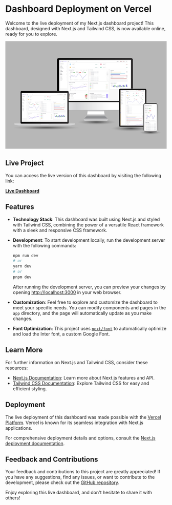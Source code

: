 # Dashboard Deployment on Vercel

Welcome to the live deployment of my Next.js dashboard project! This dashboard, designed with Next.js and Tailwind CSS, is now available online, ready for you to explore.

![Dashboard Screenshot](public/assets/dashboard.jpg)

## Live Project

You can access the live version of this dashboard by visiting the following link:

[**Live Dashboard**](https://dashboard-design-seven.vercel.app/)

## Features

- **Technology Stack**: This dashboard was built using Next.js and styled with Tailwind CSS, combining the power of a versatile React framework with a sleek and responsive CSS framework.

- **Development**: To start development locally, run the development server with the following commands:

    ```bash
    npm run dev
    # or
    yarn dev
    # or
    pnpm dev
    ```

    After running the development server, you can preview your changes by opening [http://localhost:3000](http://localhost:3000) in your web browser.

- **Customization**: Feel free to explore and customize the dashboard to meet your specific needs. You can modify components and pages in the `app` directory, and the page will automatically update as you make changes.

- **Font Optimization**: This project uses [`next/font`](https://nextjs.org/docs/basic-features/font-optimization) to automatically optimize and load the Inter font, a custom Google Font.

## Learn More

For further information on Next.js and Tailwind CSS, consider these resources:

- [Next.js Documentation](https://nextjs.org/docs): Learn more about Next.js features and API.
- [Tailwind CSS Documentation](https://tailwindcss.com/docs): Explore Tailwind CSS for easy and efficient styling.

## Deployment

The live deployment of this dashboard was made possible with the [Vercel Platform](https://vercel.com/new?utm_medium=default-template&filter=next.js&utm_source=create-next-app&utm_campaign=create-next-app-readme). Vercel is known for its seamless integration with Next.js applications.

For comprehensive deployment details and options, consult the [Next.js deployment documentation](https://nextjs.org/docs/deployment).

## Feedback and Contributions

Your feedback and contributions to this project are greatly appreciated! If you have any suggestions, find any issues, or want to contribute to the development, please check out the [GitHub repository](https://github.com/your-username/your-repo).

Enjoy exploring this live dashboard, and don't hesitate to share it with others!
